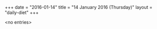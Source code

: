 +++
date = "2016-01-14"
title = "14 January 2016 (Thursday)"
layout = "daily-diet"
+++

<p>&lt;no entries&gt;</p>